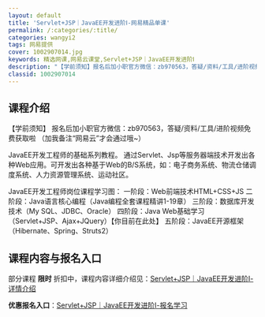 ```yaml
---
layout: default
title: 'Servlet+JSP｜JavaEE开发进阶Ⅰ-网易精品单课'
permalink: /:categories/:title/
categories: wangyi2
tags: 网易提供
cover: 1002907014.jpg
keywords: 精选网课,网易云课堂,Servlet+JSP｜JavaEE开发进阶Ⅰ
description: "【学前须知】报名后加小职官方微信：zb970563，答疑/资料/工具/进阶视频免费获取啦（加我备注“网易云”才会通过哦~）JavaEE开发工程师的基础系列教程。通过Servlet、Jsp等服"
classid: 1002907014
---
```


## 课程介绍

【学前须知】
报名后加小职官方微信：zb970563，答疑/资料/工具/进阶视频免费获取啦
（加我备注“网易云”才会通过哦~）


JavaEE开发工程师的基础系列教程。
通过Servlet、Jsp等服务器端技术开发出各种Web应用。可开发出各种基于Web的B/S系统，如：电子商务系统、物流仓储调度系统、人力资源管理系统、运动社区。


JavaEE开发工程师岗位课程学习图：
一阶段：Web前端技术HTML+CSS+JS
二阶段：Java语言核心编程（Java编程全套课程精讲1-19章）
三阶段：数据库开发技术（My SQL、JDBC、Oracle）
四阶段：Java Web基础学习（Servlet+JSP、Ajax+JQuery）【你目前在此处】
五阶段：JavaEE开源框架（Hibernate、Spring、Struts2）

## 课程内容与报名入口

部分课程 **限时** 折扣中，课程内容详细介绍见：[Servlet+JSP｜JavaEE开发进阶Ⅰ-详情介绍](https://study.163.com/course/introduction/1002907014.htm?share=1&shareId=1025206652&utm_campaign=share&utm_medium=iphoneShare&utm_source=&utm_u=1025206652)

**优惠报名入口**：[Servlet+JSP｜JavaEE开发进阶Ⅰ-报名学习](https://study.163.com/course/introduction/1002907014.htm?share=1&shareId=1025206652&utm_campaign=share&utm_medium=iphoneShare&utm_source=&utm_u=1025206652)

